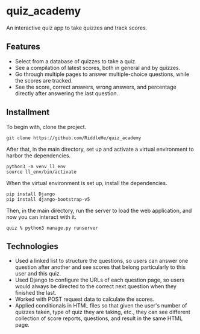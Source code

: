 # quiz_academy
An interactive quiz app to take quizzes and track scores.
## Features
- Select from a database of quizzes to take a quiz.
- See a compilation of latest scores, both in general and by quizzes.
- Go through multiple pages to answer multiple-choice questions, while the scores are tracked.
- See the score, correct answers, wrong answers, and percentage directly after answering the last question.
## Installment
To begin with, clone the project.
```
git clone https://github.com/RiddleHe/quiz_academy
```
After that, in the main directory, set up and activate a virtual environment to harbor the dependencies.
```
python3 -m venv ll_env
source ll_env/bin/activate
```
When the virtual environment is set up, install the dependencies.
```
pip install Django
pip install django-bootstrap-v5
```
Then, in the main directory, run the server to load the web application, and now you can interact with it.
```
quiz % python3 manage.py runserver
```
## Technologies
- Used a linked list to structure the questions, so users can answer one question after another and see scores that belong particularly to this user and this quiz.
- Used Django to configure the URLs of each question page, so users would always be directed to the correct next question when they finished the last.
- Worked with POST request data to calculate the scores.
- Applied conditionals in HTML files so that given the user's number of quizzes taken, type of quiz they are taking, etc., they can see different collection of score reports, questions, and result in the same HTML page.
